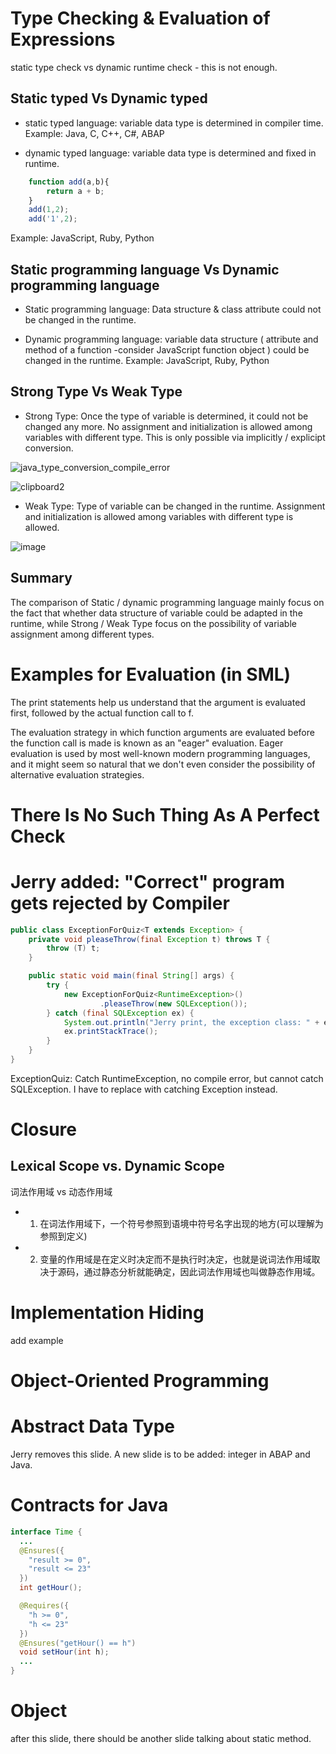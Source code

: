 # Type Checking & Evaluation of Expressions

static type check vs dynamic runtime check - this is not enough.

## Static typed Vs Dynamic typed

* static typed language: variable data type is determined in compiler time.
Example: Java, C, C++, C#, ABAP

* dynamic typed language: variable data type is determined and fixed in runtime.
```JavaScript
	function add(a,b){
		return a + b;
	}
	add(1,2);
	add('1',2);
```
Example: JavaScript, Ruby, Python

## Static programming language Vs Dynamic programming language
* Static programming language: Data structure & class attribute could not be changed in the runtime.

* Dynamic programming language: variable data structure ( attribute and method of a function -consider JavaScript function object ) could be changed in the runtime. 
Example: JavaScript, Ruby, Python

## Strong Type Vs Weak Type

* Strong Type: Once the type of variable is determined, it could not be changed any more. No assignment and initialization is allowed among variables with different type. This is only possible via implicitly / explicipt conversion. 

![java_type_conversion_compile_error](https://cloud.githubusercontent.com/assets/5669954/24578002/6f01916c-170a-11e7-95d7-f91a73b506f2.png)

![clipboard2](https://cloud.githubusercontent.com/assets/5669954/23824111/bddc06ba-06ab-11e7-844e-5b7aed948b57.png)

* Weak Type: Type of variable can be changed in the runtime. Assignment and initialization is allowed among variables with different type is allowed. 

![image](https://cloud.githubusercontent.com/assets/5669954/23824144/21345b86-06ac-11e7-9b0b-410a25b3015b.png)

## Summary

The comparison of Static / dynamic programming language mainly focus on the fact that whether data structure of variable could be adapted in the runtime, while Strong / Weak Type focus on the possibility of variable assignment among different types.

# Examples for Evaluation (in SML)

The print statements help us understand that the argument is evaluated first, followed by the actual function call to f.

The evaluation strategy in which function arguments are evaluated before the function call is made is known as an "eager" evaluation. Eager evaluation is used by most well-known modern programming languages, and it might seem so natural that we don't even consider the possibility of alternative evaluation strategies.

# There Is No Such Thing As A Perfect Check

# Jerry added: "Correct" program gets rejected by Compiler

```Java
public class ExceptionForQuiz<T extends Exception> {
	private void pleaseThrow(final Exception t) throws T {
		throw (T) t;
	}

	public static void main(final String[] args) {
		try {
			new ExceptionForQuiz<RuntimeException>()
					.pleaseThrow(new SQLException());
		} catch (final SQLException ex) {
			System.out.println("Jerry print, the exception class: " + ex.getClass().getSimpleName());			
			ex.printStackTrace();
		}
	}
}
```
ExceptionQuiz: Catch RuntimeException, no compile error, but cannot catch SQLException. I have to replace with catching Exception instead.

# Closure

## Lexical Scope vs. Dynamic Scope 

词法作用域 vs 动态作用域
* 1. 在词法作用域下，一个符号参照到语境中符号名字出现的地方(可以理解为参照到定义)
* 2. 变量的作用域是在定义时决定而不是执行时决定，也就是说词法作用域取决于源码，通过静态分析就能确定，因此词法作用域也叫做静态作用域。

# Implementation Hiding
add example

# Object-Oriented Programming

# Abstract Data Type
Jerry removes this slide. A new slide is to be added: integer in ABAP and Java. 

# Contracts for Java
```Java
interface Time {
  ...
  @Ensures({
    "result >= 0",
    "result <= 23"
  })
  int getHour();

  @Requires({
    "h >= 0",
    "h <= 23"
  })
  @Ensures("getHour() == h")
  void setHour(int h);
  ...
}
```

# Object
after this slide, there should be another slide talking about static method.
